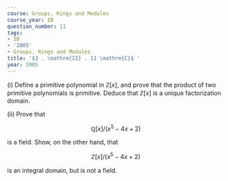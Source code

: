 ```yaml
---
course: Groups, Rings and Modules
course_year: IB
question_number: 11
tags:
- IB
- '2005'
- Groups, Rings and Modules
title: '$3 . \mathrm{II} . 11 \mathrm{C}$ '
year: 2005
---
```



(i) Define a primitive polynomial in $\mathbb{Z}[x]$, and prove that the product of two primitive polynomials is primitive. Deduce that $\mathbb{Z}[x]$ is a unique factorization domain.

(ii) Prove that

$$\mathbb{Q}[x] /\left(x^{5}-4 x+2\right)$$

is a field. Show, on the other hand, that

$$\mathbb{Z}[x] /\left(x^{5}-4 x+2\right)$$

is an integral domain, but is not a field.